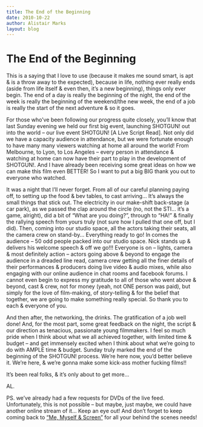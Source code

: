 ```yaml
---
title: The End of the Beginning
date: 2010-10-22
author: Alistair Marks
layout: blog
---
```

# The End of the Beginning

This is a saying that I love to use (because it makes me sound smart, is apt & is a throw away to the expected), because in life, nothing ever really ends (aside from life itself & even then, it’s a new beginning), things only ever begin. The end of a day is really the beginning of the night, the end of the week is really the beginning of the weekend/the new week, the end of a job is really the start of the next adventure & so it goes.

For those who’ve been following our progress quite closely, you’ll know that last Sunday evening we held our first big event, launching SHOTGUN! out into the world – our live event SHOTGUN! [A Live Script Read]. Not only did we have a capacity audience in attendance, but we were fortunate enough to have many many viewers watching at home all around the world! From Melbourne, to Lyon, to Los Angeles – every person in attendance & watching at home can now have their part to play in the development of SHOTGUN!. And I have already been receiving some great ideas on how we can make this film even BETTER! So I want to put a big BIG thank you out to everyone who watched.

It was a night that I’ll never forget. From all of our careful planning paying off, to setting up the food & bev tables, to cast arriving… It’s always the small things that stick out. The electricity in our make-shift back-stage (a car park), as we passed the clap around the circle (no, not the STI… it’s a game, alright), did a bit of “What are you doing?”, through to “HA!” & finally the rallying speech from yours truly (not sure how I pulled that one off, but I did). Then, coming into our studio space, all the actors taking their seats, all the camera crew on stand-by… Everything ready to go! In comes the audience – 50 odd people packed into our studio space. Nick stands up & delivers his welcome speech & off we go!!! Everyone is on – lights, camera & most definitely action – actors going above & beyond to engage the audience in a dreaded line read, camera crew getting all the finer details of their performances & producers doing live video & audio mixes, while also engaging with our online audience in chat rooms and facebook forums. I cannot even begin to express my gratitude to all of those who went above & beyond, cast & crew, not for money (yeah, not ONE person was paid), but simply for the love of film-making, of story-telling & for the belief that together, we are going to make something really special. So thank you to each & everyone of you.

And then after, the networking, the drinks. The gratification of a job well done! And, for the most part, some great feedback on the night, the script & our direction as tenacious, passionate young filmmakers. I feel so much pride when I think about what we all achieved together, with limited time & budget – and get immensely excited when I think about what we’re going to do with AMPLE time & budget. Sunday truly marked the end of the beginning of the SHOTGUN! process. We’re here now, you’d better believe it. We’re here, & we’re gonna make some kick-ass mother fucking films!!

It’s been real folks, & it’s only about to get more…

AL.

PS. we’ve already had a few requests for DVDs of the live feed. Unfortunately, this is not possible – but maybe, just maybe, we could have another online stream of it… Keep an eye out! And don’t forget to keep coming back to  [“Me, Myself & Screen”](http://www.memyselfandscreen.com) for all your behind the scenes needs!
